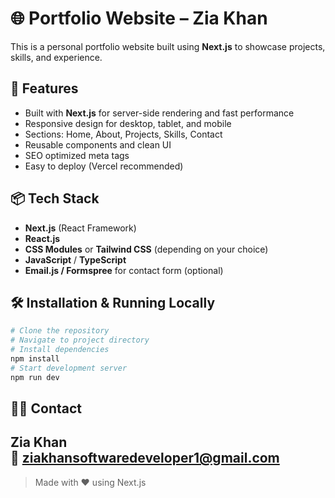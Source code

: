 # 🌐 Portfolio Website – Zia Khan

This is a personal portfolio website built using **Next.js** to showcase projects, skills, and experience.

## 🚀 Features

- Built with **Next.js** for server-side rendering and fast performance
- Responsive design for desktop, tablet, and mobile
- Sections: Home, About, Projects, Skills, Contact
- Reusable components and clean UI
- SEO optimized meta tags
- Easy to deploy (Vercel recommended)

## 📦 Tech Stack

- **Next.js** (React Framework)
- **React.js**
- **CSS Modules** or **Tailwind CSS** (depending on your choice)
- **JavaScript** / **TypeScript**
- **Email.js / Formspree** for contact form (optional)
## 🛠️ Installation & Running Locally

```bash
# Clone the repository
# Navigate to project directory
# Install dependencies
npm install
# Start development server
npm run dev
```
## 🙋‍♂️ Contact

**Zia Khan**  
📧 ziakhansoftwaredeveloper1@gmail.com 
---

> Made with ❤️ using Next.js
